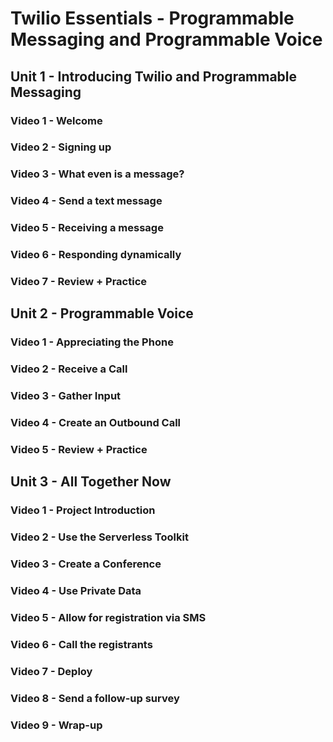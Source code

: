# Twilio Essentials - Programmable Messaging and Programmable Voice

## Unit 1 - Introducing Twilio and Programmable Messaging

### Video 1 - Welcome

### Video 2 - Signing up

### Video 3 - What even is a message?

### Video 4 - Send a text message

### Video 5 - Receiving a message

### Video 6 - Responding dynamically

### Video 7 - Review + Practice

## Unit 2 - Programmable Voice

### Video 1 - Appreciating the Phone

### Video 2 - Receive a Call

### Video 3 - Gather Input

### Video 4 - Create an Outbound Call

### Video 5 - Review + Practice

## Unit 3 - All Together Now

### Video 1 - Project Introduction

### Video 2 - Use the Serverless Toolkit

### Video 3 - Create a Conference

### Video 4 - Use Private Data

### Video 5 - Allow for registration via SMS

### Video 6 - Call the registrants

### Video 7 - Deploy

### Video 8 - Send a follow-up survey

### Video 9 - Wrap-up

